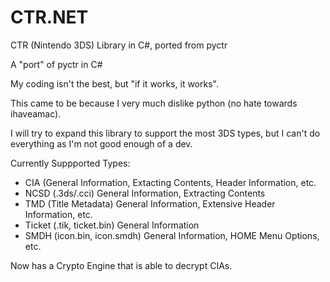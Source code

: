 # CTR.NET
CTR (Nintendo 3DS) Library in C#, ported from pyctr

A "port" of pyctr in C#

My coding isn't the best, but "if it works, it works".

This came to be because I very much dislike python (no hate towards ihaveamac).

I will try to expand this library to support the most 3DS types, but I can't do everything as I'm not good enough of a dev.

Currently Suppported Types:

- CIA (General Information, Extacting Contents, Header Information, etc.
- NCSD (.3ds/.cci) General Information, Extracting Contents
- TMD (Title Metadata) General Information, Extensive Header Information, etc.
- Ticket (.tik, ticket.bin) General Information
- SMDH (icon.bin, icon.smdh) General Information, HOME Menu Options, etc.

Now has a Crypto Engine that is able to decrypt CIAs.
